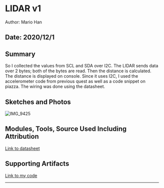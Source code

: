 #  LIDAR v1

Author: Mario Han

Date: 2020/12/1
-----

## Summary

So I collected the values from SCL and SDA over I2C. The LIDAR sends data over 2 bytes; both of the bytes are read. Then the distance is calculated. The distance is displayed on console. Since it uses I2C, I used the accelerometer code from previous quest as well as a code snippet on piazza. The wiring was done using the datasheet.

## Sketches and Photos

![IMG_9425](https://user-images.githubusercontent.com/45515930/100811907-c63a6d80-3409-11eb-80f7-93c1727b2b9a.JPG)

## Modules, Tools, Source Used Including Attribution

[Link to datasheet](https://static.garmin.com/pumac/LIDAR_Lite_v3_Operation_Manual_and_Technical_Specifications.pdf)

## Supporting Artifacts

[Link to my code](https://github.com/BU-EC444/Han-Mario-1/tree/master/skills/cluster-5/31/code)

-----
